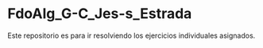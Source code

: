 # FdoAlg_G-C_Jes-s_Estrada
Este repositorio es para ir resolviendo los ejercicios individuales asignados.
